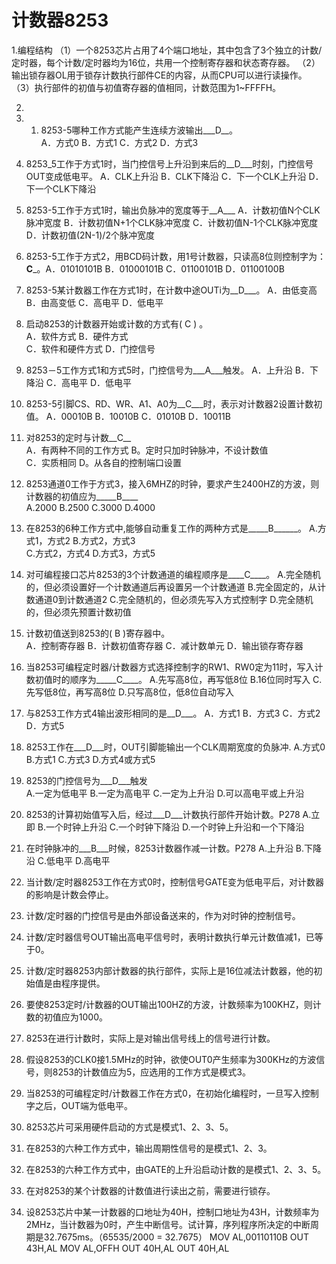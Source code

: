 # 计数器8253

1.编程结构
 （1）一个8253芯片占用了4个端口地址，其中包含了3个独立的计数/定时器，每个计数/定时器均为16位，共用一个控制寄存器和状态寄存器。
 （2）输出锁存器OL用于锁存计数执行部件CE的内容，从而CPU可以进行读操作。
 （3）执行部件的初值与初值寄存器的值相同，计数范围为1~FFFFH。

2.	
3.	1.	8253-5哪种工作方式能产生连续方波输出___D__。	
A．方式0	B．方式1	C．方式2	D．方式3		
2.	8253_5工作于方式1时，当门控信号上升沿到来后的__D___时刻，门控信号OUT变成低电平。
	A．CLK上升沿	B．CLK下降沿
C．下一个CLK上升沿	D．下一个CLK下降沿	  	
4.	8253-5工作于方式1时，输出负脉冲的宽度等于__A___
	A．计数初值N个CLK脉冲宽度	B．计数初值N+1个CLK脉冲宽度
C．计数初值N-1个CLK脉冲宽度	D．计数初值(2N-1)/2个脉冲宽度    
5.	8253-5工作于方式2，用BCD码计数，用1号计数器，只读高8位则控制字为：__C___。A．01010101B	B．01000101B	
C．01100101B	D．01100100B	
6.	8253-5某计数器工作在方式1时，在计数中途OUTi为__D___。
A．由低变高 	B．由高变低
C．高电平	D．低电平  	
7.	启动8253的计数器开始或计数的方式有(  C   ) 。      
A．软件方式          B．硬件方式      
C．软件和硬件方式    D．门控信号  
8.	8253－5工作方式1和方式5时，门控信号为___A___触发。
	A．上升沿   B．下降沿	C．高电平	D．低电平	
9.	8253-5引脚CS、RD、WR、A1、A0为__C___时，表示对计数器2设置计数初值。
A．00010B	B．10010B   C．01010B	D．10011B	
11.	对8253的定时与计数__C__	
A．有两种不同的工作方式	B。定时只加时钟脉冲，不设计数值	
C．实质相同	D。从各自的控制端口设置
12.	8253通道0工作于方式3，接入6MHZ的时钟，要求产生2400HZ的方波，则计数器的初值应为_____B____	
A.2000 	    B.2500 	C.3000	  D.4000
13.	在8253的6种工作方式中,能够自动重复工作的两种方式是_____B______。
A.方式1，方式2	B.方式2，方式3	
C.方式2，方式4	D.方式3，方式5
14.	对可编程接口芯片8253的3个计数通道的编程顺序是____C____。
A.完全随机的，但必须设置好一个计数通道后再设置另一个计数通道
B.完全固定的，从计数通道0到计数通道2
C.完全随机的，但必须先写入方式控制字
D.完全随机的，但必须先预置计数初值
16.	计数初值送到8253的(  B  )寄存器中。      
A．控制寄存器       B．计数初值寄存器
C．减计数单元       D．输出锁存寄存器  
18.	当8253可编程定时器/计数器方式选择控制字的RW1、RW0定为11时，写入计数初值时的顺序为_____C____。
A.先写高8位，再写低8位       B.16位同时写入
C.先写低8位，再写高8位        D.只写高8位，低8位自动写入
20.	与8253工作方式4输出波形相同的是__D___。
A．方式1	B．方式3	C．方式2	D．方式5
21.	8253工作在___D___时，OUT引脚能输出一个CLK周期宽度的负脉冲.
 A.方式0   B.方式1     C.方式3    D.方式4或方式5
22.	8253的门控信号为___D___触发  
A.一定为低电平  B.一定为高电平    C.一定为上升沿   D.可以高电平或上升沿
23.	8253的计算初始值写入后，经过___D___计数执行部件开始计数。P278
A.立即  B.一个时钟上升沿   C.一个时钟下降沿  D.一个时钟上升沿和一个下降沿
24.	在时钟脉冲的___B___时候，8253计数器作减一计数。P278
A.上升沿   B.下降沿  C.低电平    D.高电平

2.	当计数/定时器8253工作在方式0时，控制信号GATE变为低电平后，对计数器的影响是计数会停止。
3.	计数/定时器的门控信号是由外部设备送来的，作为对时钟的控制信号。
4.	计数/定时器信号OUT输出高电平信号时，表明计数执行单元计数值减1，已等于0。
6.	计数/定时器8253内部计数器的执行部件，实际上是16位减法计数器，他的初始值是由程序提供。
7.	要使8253定时/计数器的OUT输出100HZ的方波，计数频率为100KHZ，则计数的初值应为1000。
8.	8253在进行计数时，实际上是对输出信号线上的信号进行计数。
9.	假设8253的CLK0接1.5MHz的时钟，欲使OUT0产生频率为300KHz的方波信号，则8253的计数值应为5，应选用的工作方式是模式3。

11.	当8253的可编程定时/计数器工作在方式0，在初始化编程时，一旦写入控制字之后，OUT端为低电平。
12.	8253芯片可采用硬件启动的方式是模式1、2、3、5。
13.	在8253的六种工作方式中，输出周期性信号的是模式1、2、3。
14.	在8253的六种工作方式中，由GATE的上升沿启动计数的是模式1、2、3、5。
15.	在对8253的某个计数器的计数值进行读出之前，需要进行锁存。
16.	设8253芯片中某一计数器的口地址为40H，控制口地址为43H，计数频率为2MHz，当计数器为0时，产生中断信号。试计算，序列程序所决定的中断周期是32.7675ms。（65535/2000 = 32.7675）
MOV AL,00110110B 
OUT 43H,AL 
MOV AL,OFFH 
OUT 40H,AL 
OUT 40H,AL  
